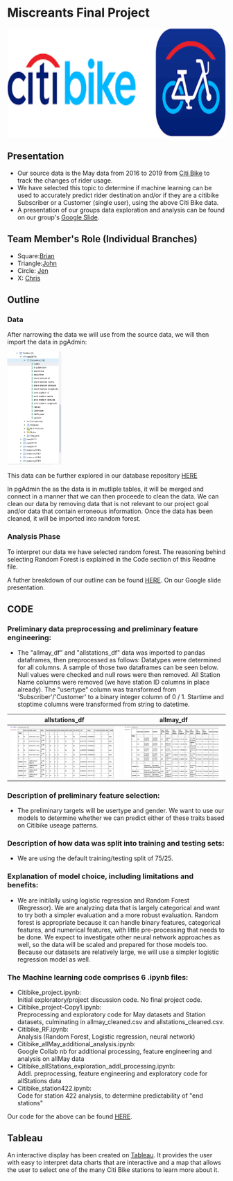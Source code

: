 # Miscreants Final Project #

<img src = "https://github.com/sheepesq/Final_Project/blob/sheepesq_branch/pictures/citibike_img.png" width = "1100" height = "250">



## Presentation ##
- Our source data is the May data from 2016 to 2019 from [Citi Bike](https://s3.amazonaws.com/tripdata/index.html) to track the changes of rider usage.
- We have selected this topic to determine if machine learning can be used to accurately predict rider destination and/or if they are a citibike Subscriber or a Customer (single user), using the above Citi Bike data. 
- A presentation of our groups data exploration and analysis can be found on our group's [Google Slide](https://docs.google.com/presentation/d/1G3FLyjWYwFp6X2XTLSqYK6MztNdIhv8ljfRgmgMvR7E/edit?usp=sharing). 

## Team Member's Role (Individual Branches) ##
- Square:[Brian](https://github.com/sheepesq/Final_Project/tree/sheepesq_branch)
- Triangle:[John](https://github.com/sheepesq/Final_Project/tree/JohnRamonetti_branch)  
- Circle: [Jen](https://github.com/sheepesq/Final_Project/tree/azarowj_branch)
- X: [Chris](https://github.com/sheepesq/Final_Project/tree/cgruns4_branch)

## Outline ## 

###  Data  ### 
After narrowing the data we will use from the source data, we will then import the data in pgAdmin:

<img src = "https://raw.githubusercontent.com/sheepesq/Final_Project/sheepesq_branch/pictures/pg_admin.png" width = "125" height = "260">

This data can be further explored in our database repository [HERE](https://github.com/sheepesq/Final_Project/tree/azarowj_branch/Database) 

In pgAdmin the as the data is in mutliple tables, it will be merged and connect in a manner that we can then proceede to clean the data. We can clean our data by removing data that is not relevant to our project goal and/or data that contain erroneous information. Once the data has been cleaned, it will be imported into random forest. 

### Analysis Phase ###
To interpret our data we have selected random forest. The reasoning behind selecting Random Forest is explained in the Code section of this Readme file. 

A futher breakdown of our outline can be found [HERE](https://docs.google.com/presentation/d/1R1OLPFjdf9XXZaw83_yAC0UdfwkrlQ2RYni-C662-nk/edit#slide=id.p). On our Google slide presentation.

## CODE ##
### Preliminary data preprocessing and preliminary feature engineering: ###
  - The "allmay_df" and "allstations_df" data was imported to pandas dataframes, then preprocessed as follows: Datatypes were determined for all columns. A sample of those two dataframes can be seen below. Null values were checked and null rows were then removed.  All Station Name columns were removed (we have station ID columns in place already).  The "usertype" column was transformed from 'Subscriber'/'Customer' to a binary integer column of  0 / 1.  Startime and stoptime columns were transformed from string to datetime.


allstations_df             |  allmay_df
:-------------------------:|:-------------------------:
![](https://github.com/sheepesq/Final_Project/blob/sheepesq_branch/pictures/allstations_df.png)   |  ![](https://github.com/sheepesq/Final_Project/blob/sheepesq_branch/pictures/Allmay_DF.png)

  
### Description of preliminary feature selection: ###
  - The preliminary targets will be usertype and gender.  We want to use our models to determine whether we can predict either of these traits based on Citibike useage patterns.

### Description of how data was split into training and testing sets: ###
  - We are using the default training/testing split of 75/25.

### Explanation of model choice, including limitations and benefits: ###
  - We are initilally using logistic regression and Random Forest (Regressor).  We are analyzing data that is largely categorical and want to try both a simpler evaluation and a more robust evaluation.  Random forest is appropriate because it can handle binary features, categorical features, and numerical features, with little pre-processing that needs to be done.  We expect to investigate other neural network approaches as well, so the data will be scaled and prepared for those models too.  Because our datasets are relatively large, we will use a simpler logistic regression model as well.

### 

### The Machine learning code comprises 6 .ipynb files:
  - Citibike_project.ipynb:  
Initial exploratory/project discussion code. No final project code.
  - Citibike_project-Copy1.ipynb:  
Preprocessing and exploratory code for May datasets and Station datasets, culminating in allmay_cleaned.csv and allstations_cleaned.csv.
  - Citibike_RF.ipynb:  
Analysis (Random Forest, Logistic regression, neural network)
  - Citibike_allMay_additional_analysis.ipynb:  
Google Collab nb for additional processing, feature engineering and analysis on allMay data
  - Citibike_allStations_exploration_addl_processing.ipynb:  
Addl. preprocessing, feature engineering and exploratory code for allStations data
  - Citibike_station422.ipynb:  
Code for station 422 analysis, to determine predictability of "end stations"

Our code for the above can be found [HERE](https://github.com/sheepesq/Final_Project/blob/JohnRamonetti_branch/Citibike_project-Copy1.ipynb). 

## Tableau ##
An interactive display has been created on [Tableau](https://public.tableau.com/app/profile/christopher.grunsfeld/viz/Citibike-FinalProject/NYCCITBIKEDASHBOARDMAIN?publish=yes). It provides the user with easy to interpret data charts that are interactive and a map that allows the user to select one of the many Citi Bike stations to learn more about it. 


